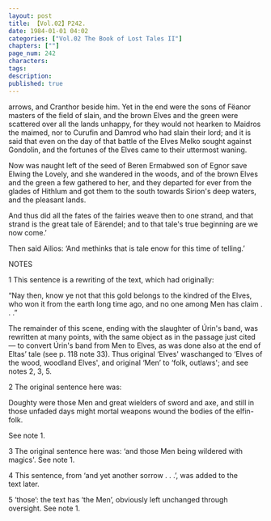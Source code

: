 ```yaml
---
layout: post
title: 【Vol.02】P242.
date: 1984-01-01 04:02
categories: ["Vol.02 The Book of Lost Tales II"]
chapters: [""]
page_num: 242
characters: 
tags: 
description: 
published: true
---
```


<p style="text-indent: 0;">
arrows, and Cranthor beside him. Yet in the end were the sons of Fëanor masters of the field of slain, and the brown Elves and the green were scattered over all the lands unhappy, for they would not hearken to Maidros the maimed, nor to Curufin and Damrod who had slain their lord; and it is said that even on the day of that battle of the Elves Melko sought against Gondolin, and the fortunes of the Elves came to their uttermost waning.
</p>

Now was naught left of the seed of Beren Ermabwed son of Egnor save Elwing the Lovely, and she wandered in the woods, and of the brown Elves and the green a few gathered to her, and they departed for ever from the glades of Hithlum and got them to the south towards Sirion's deep waters, and the pleasant lands.

And thus did all the fates of the fairies weave then to one strand, and that strand is the great tale of Eärendel; and to that tale's true beginning are we now come.’

Then said Ailios: ‘And methinks that is tale enow for this time of telling.’

NOTES

1 This sentence is a rewriting of the text, which had originally:

“Nay then, know ye not that this gold belongs to the kindred of the Elves, who won it from the earth long time ago, and no one among Men has claim . . .”

The remainder of this scene, ending with the slaughter of Úrin's band, was rewritten at many points, with the same object as in the passage just cited — to convert Úrin's band from Men to Elves, as was done also at the end of Eltas’ tale (see p. 118 note 33). Thus original ‘Elves' waschanged to ‘Elves of the wood, woodland Elves', and original ‘Men’ to ‘folk, outlaws'; and see notes 2, 3, 5.

2 The original sentence here was:

Doughty were those Men and great wielders of sword and axe, and still in those unfaded days might mortal weapons wound the bodies of the elfin-folk.

See note 1.

3 The original sentence here was: ‘and those Men being wildered with<BR>magics'. See note 1.

4 This sentence, from ‘and yet another sorrow . . .’, was added to the<BR>text later.

5 ‘those’: the text has ‘the Men’, obviously left unchanged through<BR>oversight. See note 1.

